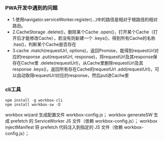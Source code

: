 ### PWA开发中遇到的问题
- 1.使用navigator.serviceWorker.register(...)中的路径是相对于根路径的相对路劲。
- 2.CacheStorage
    .delete()，删除某个Cache
    .open()，打开某个Cache（打开后才能修改Cache），若没有则新建一个
    .keys()，得到所有Cache的名称
    .has()，判断某个Cache是否存在
- 3.cache
    .match(requestUrl, options)，返回Promise，能得到requestUrl对应的response
    .put(requestUrl, response)，将requestUrl及其response保存在Cache里
    .delete(requestUrl)，从Cache里删除requestUrl及其response
    .keys()，返回所有存在Cache的requestUrl
    .add(requestUrl)，可以自动取得requestUrl对应的response，然后put进Cache里

### cli工具

``` js
npm install -g workbox-cli
npm install workbox-sw -D
```
workbox wizard 生成配置文件 workbox-config.js；
workbox generateSW 生成 prefetch 的 ServiceWorker JS 文件（依赖 workbox-config.js）；
workbox injectManifest 将 prefetch 代码注入到指定的 JS 文件（依赖 workbox-config.js）；